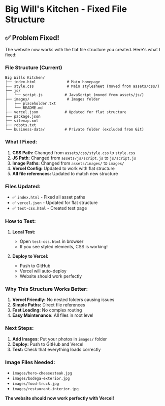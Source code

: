 # Big Will's Kitchen - Fixed File Structure

## ✅ **Problem Fixed!**

The website now works with the flat file structure you created. Here's what I fixed:

### **File Structure (Current)**
```
Big Wills Kitchen/
├── index.html              # Main homepage
├── style.css               # Main stylesheet (moved from assets/css/)
├── js/
│   └── script.js          # JavaScript (moved from assets/js/)
├── images/                 # Images folder
│   ├── placeholder.txt
│   └── README.md
├── vercel.json            # Updated for flat structure
├── package.json
├── sitemap.xml
├── robots.txt
└── business-data/         # Private folder (excluded from Git)
```

### **What I Fixed:**

1. **CSS Path:** Changed from `assets/css/style.css` to `style.css`
2. **JS Path:** Changed from `assets/js/script.js` to `js/script.js`
3. **Image Paths:** Changed from `assets/images/` to `images/`
4. **Vercel Config:** Updated to work with flat structure
5. **All file references:** Updated to match new structure

### **Files Updated:**
- ✅ `index.html` - Fixed all asset paths
- ✅ `vercel.json` - Updated for flat structure
- ✅ `test-css.html` - Created test page

### **How to Test:**

1. **Local Test:**
   - Open `test-css.html` in browser
   - If you see styled elements, CSS is working!

2. **Deploy to Vercel:**
   - Push to GitHub
   - Vercel will auto-deploy
   - Website should work perfectly

### **Why This Structure Works Better:**

1. **Vercel Friendly:** No nested folders causing issues
2. **Simple Paths:** Direct file references
3. **Fast Loading:** No complex routing
4. **Easy Maintenance:** All files in root level

### **Next Steps:**

1. **Add Images:** Put your photos in `images/` folder
2. **Deploy:** Push to GitHub and Vercel
3. **Test:** Check that everything loads correctly

### **Image Files Needed:**
- `images/hero-cheesesteak.jpg`
- `images/bodega-exterior.jpg`
- `images/food-truck.jpg`
- `images/restaurant-interior.jpg`

**The website should now work perfectly with Vercel!**
